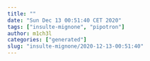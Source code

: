 ```yaml
---
title: ""
date: "Sun Dec 13 00:51:40 CET 2020"
tags: ["insulte-mignone", "pipotron"]
author: m1ch3l
categories: ["generated"]
slug: "insulte-mignone/2020-12-13-00:51:40"
---
```



